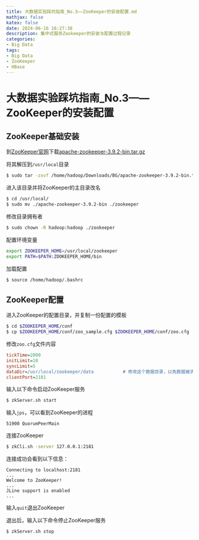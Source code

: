 ```yaml
---
title: 大数据实验踩坑指南_No.3——ZooKeeper的安装配置.md
mathjax: false
katex: false
date: 2024-06-16 16:27:38
description: 集中式服务Zookeeper的安装与配置过程记录
categories:
- Big Data
tags:
- Big Data
- ZooKeeper
- HBase
---
```


# 大数据实验踩坑指南_No.3——ZooKeeper的安装配置

## ZooKeeper基础安装

到[ZooKeeper官网](https://zookeeper.apache.org)下载[apache-zookeeper-3.9.2-bin.tar.gz](https://www.apache.org/dyn/closer.lua/zookeeper/zookeeper-3.9.2/apache-zookeeper-3.9.2-bin.tar.gz)

将其解压到`/usr/local`目录

```sh
$ sudo tar -zxvf /home/hadoop/Downloads/BG/apache-zookeeper-3.9.2-bin.tar.gz -C /usr/local/
```

进入该目录并将ZooKeeper的主目录改名

```sh
$ cd /usr/local/
$ sudo mv ./apache-zookeeper-3.9.2-bin ./zookeeper
```

修改目录拥有者

```sh
$ sudo chown -R hadoop:hadoop ./zookeeper
```

配置环境变量

```sh /home/hadoop/.bashrc
export ZOOKEEPER_HOME=/usr/local/zookeeper
export PATH=$PATH:ZOOKEEPER_HOME/bin
```

加载配置

```sh
$ source /home/hadoop/.bashrc
```

## ZooKeeper配置

进入ZooKeeper的配置目录，并复制一份配置的模板

```sh
$ cd $ZOOKEEPER_HOME/conf
$ cp $ZOOKEEPER_HOME/conf/zoo_sample.cfg $ZOOKEEPER_HOME/conf/zoo.cfg
```

修改`zoo.cfg`文件内容

```cfg $ZOOKEEPER_HOME/conf/zoo.cfg
tickTime=2000
initLimit=10
syncLimit=5
dataDir=/usr/local/zookeeper/data			# 修改这个数据目录，以免数据被清除
clientPort=2181
```

输入以下命令启动ZooKeeper服务

```sh
$ zkServer.sh start
```

输入`jps`，可以看到ZooKeeper的进程

```
51900 QuorumPeerMain
```

连接ZooKeeper

``` sh
$ zkCli.sh -server 127.0.0.1:2181
```

连接成功会看到以下信息：

```
Connecting to localhost:2181
...
Welcome to ZooKeeper!
...
JLine support is enabled
...
```

输入`quit`退出ZooKeeper

退出后，输入以下命令停止ZooKeeper服务

```sh
$ zkServer.sh stop
```
